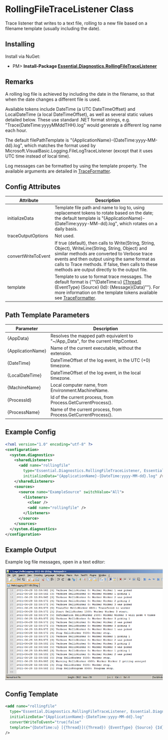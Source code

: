 # RollingFileTraceListener Class

Trace listener that writes to a text file, rolling to a new file based on a filename template (usually including the date).

## Installing

Install via NuGet:

* PM> **Install-Package [Essential.Diagnostics.RollingFileTraceListener](http://www.nuget.org/packages/Essential.Diagnostics.RollingFileTraceListener)**

## Remarks

A rolling log file is achieved by including the date in the filename, so that when the date changes a different file is used.

Available tokens include DateTime (a UTC DateTimeOffset) and LocalDateTime (a local DateTimeOffset), as well as several static values detailed below. These use standard .NET format strings, e.g. "Trace{DateTime:yyyyMMddTHH}.log" would generate a different log name each hour.

The default filePathTemplate is "{ApplicationName}-{DateTime:yyyy-MM-dd}.log", which matches the format used by Microsoft.VisualBasic.Logging.FileLogTraceListener (except that it uses UTC time instead of local time).

Log messages can be formatted by using the template property. The available arguments are detailed in [TraceFormatter](TraceFormatter.md).
	
## Config Attributes

| Attribute | Description |
| --------- | ----------- |
| initializeData | Template file path and name to log to, using replacement tokens to rotate based on the date; the default template is "{ApplicationName}-{DateTime:yyyy-MM-dd}.log", which rotates on a daily basis. |
| traceOutputOptions | Not used. |
| convertWriteToEvent | If true (default), then calls to Write(String, String, Object), WriteLine(String, String, Object) and similar methods are converted to Verbose trace events and then output using the same format as calls to Trace methods. If false, then calls to these methods are output directly to the output file.  |
| template | Template to use to format trace messages. The default format is {""{DateTime:u} [{Thread}]({Thread}) {EventType} {Source} {Id}: {Message}{Data}""}. For more information on the template tokens available see [TraceFormatter](TraceFormatter). |

## Path Template Parameters

| Parameter | Description |
| --------- | ----------- |
| {AppData} | Resolves the mapped path equivalent to "~/App_Data", for the current HttpContext. |
| {ApplicationName} | Name of the current executable, without the extension. |
| {DateTime} | DateTimeOffset of the log event, in the UTC (+0) timezone. |
| {LocalDateTime} | DateTimeOffset of the log event, in the local timezone. |
| {MachineName} | Local computer name, from Environment.MachineName. |
| {ProcessId} | Id of the current process, from Process.GetCurrentProcess(). |
| {ProcessName} | Name of the current process, from Process.GetCurrentProcess(). |

## Example Config

```xml
<?xml version="1.0" encoding="utf-8" ?>
<configuration>
  <system.diagnostics>
    <sharedListeners>
      <add name="rollingfile"
        type="Essential.Diagnostics.RollingFileTraceListener, Essential.Diagnostics.RollingFileTraceListener"
        initializeData="{ApplicationName}-{DateTime:yyyy-MM-dd}.log" />
    </sharedListeners>
    <sources>
      <source name="ExampleSource" switchValue="All">
        <listeners>
          <clear />
          <add name="rollingfile" />
        </listeners>
      </source>
    </sources>
  </system.diagnostics>
</configuration>
```

## Example Output

Example log file messages, open in a text editor:

![RollingFileTraceListener Example Output](../images/RollingFileTraceListener_RollingFile800.png)

## Config Template

```xml
<add name="rollingfile"
  type="Essential.Diagnostics.RollingFileTraceListener, Essential.Diagnostics.RollingFileTraceListener"
  initializeData="{ApplicationName}-{DateTime:yyyy-MM-dd}.log"
  convertWriteToEvent="true|false" 
  template="{DateTime:u} [{Thread}]({Thread}) {EventType} {Source} {Id}: {Message}{Data}"
/>
```
